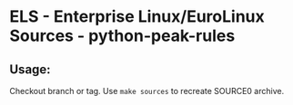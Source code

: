 # ELS - Enterprise Linux/EuroLinux Sources - python-peak-rules
 
## Usage:
  Checkout branch or tag. Use `make sources` to recreate  SOURCE0 archive.
